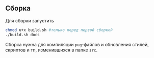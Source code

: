 ## Сборка
Для сборки запустить
```bash
chmod u+x build.sh #только перед первой сборкой
./build.sh docs
```
Сборка нужна для компиляции `pug`-файлов и обновления стилей, скриптов и тп, изменившихся в папке `src`.
